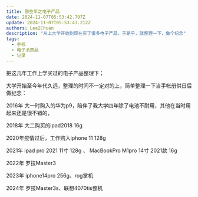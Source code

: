 ```yaml
---
title: 那些年之电子产品
date: 2024-11-07T05:53:42.707Z
update: 2024-11-07T05:53:43.212Z
authors: LeeZChuan
description: "从上大学开始到现在买了很多电子产品，于是乎，就整理一下，做个纪念"
tags:
  - 手机
  - 电子消费品
  - 记录
---
```


把这几年工作上学买过的电子产品整理下；

大学开始至今年代久远，整理的时间不一定对的上，简单整理一下当手帐册供日后做纪念：

2016年 大一时购入的华为p9，陪伴了我大学四年除了电池不耐用，其他在当时用起来还是很不错的，

2018年 大二购买的ipad2018 16g

2020年疫情过后，工作购入iphone 11 128g

2021年 ipad pro 2021 11寸 128g 、 MacBookPro M1pro 14寸 2021款 16g

2022年 罗技Master3

2023年 iphone14pro 256g、rog掌机

2024年 罗技Master3s、联想4070tis整机
